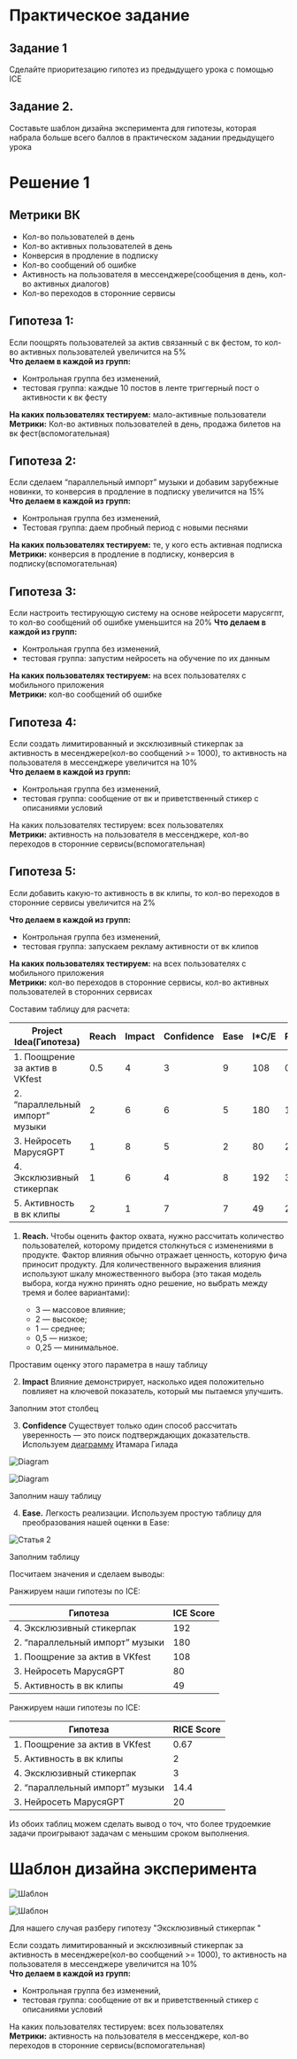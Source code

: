# Практическое задание

## Задание 1 
Сделайте приоритезацию гипотез из предыдущего урока с помощью ICE

## Задание 2.
Составьте шаблон дизайна эксперимента для гипотезы, которая набрала больше всего баллов в практическом задании предыдущего урока

# Решение 1

## Метрики ВК
+ Кол-во пользователей в день
+ Кол-во активных пользователей в день
+ Конверсия в продление в подписку
+ Кол-во сообщений об ошибке
+ Активность на пользователя в мессенджере(сообщения в день, кол-во активных диалогов)
+ Кол-во переходов в сторонние сервисы

## Гипотеза 1:  
Если поощрять пользователей за актив связанный с вк фестом, то кол-во активных пользователей увеличится на 5% <br>
__Что делаем в каждой из групп:__
+ Контрольная группа без изменений,
+ тестовая группа: каждые 10 постов в ленте триггерный пост о активности к вк фесту<br>

__На каких пользователях тестируем:__ мало-активные пользователи<br>
__Метрики:__ Кол-во активных пользователей в день, продажа билетов на вк фест(вспомогательная)



## Гипотеза 2:  
Если сделаем “параллельный импорт” музыки и добавим зарубежные новинки, то конверсия в продление в подписку увеличится на 15%<br>
__Что делаем в каждой из групп:__
+ Контрольная группа без изменений,
+ Тестовая группа: даем пробный период с новыми песнями<br>

__На каких пользователях тестируем:__ те, у кого есть активная подписка<br>
__Метрики:__ конверсия в продление в подписку, конверсия в подписку(вспомогательная)

## Гипотеза 3:  
Если настроить тестирующую систему на основе нейросети марусягпт, то кол-во сообщений об ошибке уменьшится на 20%
__Что делаем в каждой из групп:__
+ Контрольная группа без изменений,
+ тестовая группа: запустим нейросеть на обучение по их данным

__На каких пользователях тестируем:__ на всех пользователях с мобильного приложения<br>
__Метрики:__ кол-во сообщений об ошибке

## Гипотеза 4:  

Если создать лимитированный и эксклюзивный стикерпак за активность в месенджере(кол-во сообщений >= 1000), то активность на пользователя в мессенджере увеличится на 10%<br>
__Что делаем в каждой из групп:__ 
+ Контрольная группа без изменений,
+ тестовая группа: сообщение от вк и приветственный стикер с описаниями условий

На каких пользователях тестируем: всех пользователях<br>
__Метрики:__ активность на пользователя в мессенджере, кол-во переходов в сторонние сервисы(вспомогательная)

## Гипотеза 5:  
Если добавить какую-то активность в вк клипы, то кол-во переходов в сторонние сервисы увеличится на 2%<br>

__Что делаем в каждой из групп:__
+ Контрольная группа без изменений,
+ тестовая группа: запускаем рекламу активности от вк клипов<br>

__На каких пользователях тестируем:__ на всех пользователях с мобильного приложения<br>
__Метрики:__ кол-во переходов в сторонние сервисы, кол-во активных пользователей в сторонних сервисах

Составим таблицу для расчета:

| Project Idea(Гипотеза)            | Reach |Impact | Confidence | Ease | I*C/E | RIC/E |
|-----------------------------------|-------|-------|------------|------|-------|-------|
| 1. Поощрение  за актив в VKfest   |  0.5  |   4   |      3     |   9  |  108  |  0.67 |
| 2. “параллельный импорт” музыки   |   2   |   6   |      6     |   5  |  180  |  14.4 |
| 3. Нейросеть МарусяGPT            |   1   |   8   |      5     |   2  |   80  |   20  |
| 4. Эксклюзивный стикерпак         |   1   |   6   |      4     |   8  |  192  |   3   |
| 5. Активность в вк клипы          |   2   |   1   |      7     |   7  |   49  |   2   |


1. __Reach.__ Чтобы оценить фактор охвата, нужно рассчитать количество пользователей, которому придется столкнуться с изменениями в продукте. Фактор влияния обычно отражает ценность, которую фича приносит продукту. Для количественного выражения влияния используют шкалу множественного выбора (это такая модель выбора, когда нужно принять одно решение, но выбрать между тремя и более вариантами):

    + 3 — массовое влияние;
    + 2 — высокое;
    + 1 — среднее;
    + 0,5 — низкое;
    + 0,25 — минимальное.

Проставим оценку этого параметра в нашу таблицу

2. __Impact__ Влияние демонстрирует, насколько идея положительно повлияет на ключевой показатель, который мы пытаемся улучшить.

Заполним этот столбец

3. __Confidence__ Существует только один способ рассчитать уверенность — это поиск подтверждающих доказательств. <br>
Используем [диаграмму](https://itamargilad.com/the-tool-that-will-help-you-choose-better-product-ideas/) Итамара Гилада

![Diagram](/ABTesting/Pictures/002_025.png)

![Diagram](/ABTesting/Pictures/002_026.PNG)

Заполним нашу таблицу

4. __Ease.__ Легкость реализации. Используем простую таблицу для преобразования нашей оценки в Ease:

![Статья 2](/ABTesting/Pictures/002_035.jpg)

Заполним таблицу

Посчитаем значения и сделаем выводы:

Ранжируем наши гипотезы по ICE:

|   Гипотеза                        | ICE Score |
|-----------------------------------|-----------|
| 4. Эксклюзивный стикерпак         |   192     |
| 2. “параллельный импорт” музыки   |   180     |
| 1. Поощрение  за актив в VKfest   |   108     |
| 3. Нейросеть МарусяGPT            |    80     |
| 5. Активность в вк клипы          |    49     |

Ранжируем наши гипотезы по ICE:

|   Гипотеза                        | RICE Score |
|-----------------------------------|------------|
| 1. Поощрение  за актив в VKfest   |    0.67    |
| 5. Активность в вк клипы          |     2      |
| 4. Эксклюзивный стикерпак         |     3      |
| 2. “параллельный импорт” музыки   |    14.4    |
| 3. Нейросеть МарусяGPT            |     20     |

Из обоих таблиц можем сделать вывод о точ, что более трудоемкие задачи проигрывают задачам с меньшим сроком выполнения.

#  Шаблон дизайна эксперимента

![Шаблон](/ABTesting/Pictures/001_019.PNG)

![Шаблон](/ABTesting/Pictures/001_021.PNG)

Для нашего случая разберу гипотезу "Эксклюзивный стикерпак "

Если создать лимитированный и эксклюзивный стикерпак за активность в месенджере(кол-во сообщений >= 1000), то активность на пользователя в мессенджере увеличится на 10%<br>
__Что делаем в каждой из групп:__ 
+ Контрольная группа без изменений,
+ тестовая группа: сообщение от вк и приветственный стикер с описаниями условий

На каких пользователях тестируем: всех пользователях<br>
__Метрики:__ активность на пользователя в мессенджере, кол-во переходов в сторонние сервисы(вспомогательная)